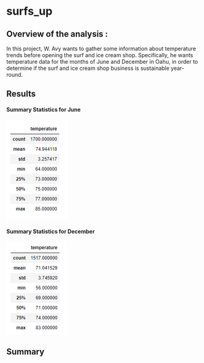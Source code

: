 # surfs_up

## Overview of the analysis :

In this project, W. Avy wants to gather some information about temperature trends before opening the surf and ice cream shop. Specifically, he wants temperature data for the months of June and December in Oahu, in order to determine if the surf and ice cream shop business is sustainable year-round.


## Results



#### Summary Statistics for June
  ![June.png](https://github.com/tjavaheripour/surfs_up/blob/main/Resources/June.png)
  
#### Summary Statistics for December 

  ![December.png](https://github.com/tjavaheripour/surfs_up/blob/main/Resources/December.png)






## Summary







